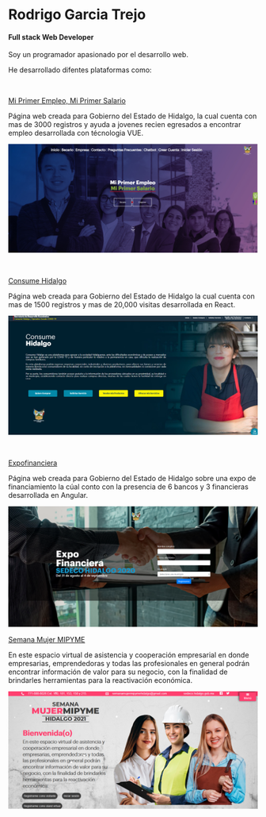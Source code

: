 #  Rodrigo Garcia Trejo 
#### Full stack Web Developer
Soy un programador apasionado por el desarrollo web.

He desarrollado difentes plataformas como:

&nbsp;

[Mi Primer Empleo, Mi Primer Salario](http://miprimerempleo.hidalgo.gob.mx/)

Página web creada para Gobierno del Estado de Hidalgo, la cual cuenta con mas de 3000 registros y ayuda a jovenes recien egresados a encontrar empleo desarrollada con técnologia VUE.

![Mi Primer Empleo](images/miprimerempleo.png)

&nbsp;


[Consume Hidalgo](https://consume.hidalgo.com.mx)

Página web creada para Gobierno del Estado de Hidalgo la cual cuenta con mas de 1500 registros y mas de 20,000 visitas desarrollada en React.

![Consume Hidalgo](images/consumehidalgo.png)


&nbsp;



[Expofinanciera](http://google.com.mx)

Página web creada para Gobierno del Estado de Hidalgo sobre una expo de financiamiento la cúal conto con la presencia de 6 bancos y 3 financieras desarrollada en Angular.


![Expofinanciamiento](images/expofinanciera.png)


[Semana Mujer MIPYME](http://semanamujermipyme.hidalgo.gob.mx/)

En este espacio virtual de asistencia y cooperación empresarial en donde empresarias, emprendedoras y todas las profesionales en general podrán encontrar información de valor para su negocio, con la finalidad de brindarles herramientas para la reactivación económica. 

![Expofinanciamiento](images/mujermipyme.png)

